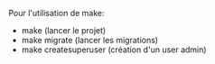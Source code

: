Pour l'utilisation de make:
- make (lancer le projet)
- make migrate (lancer les migrations)
- make createsuperuser (création d'un user admin)